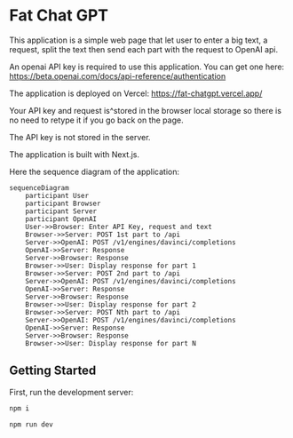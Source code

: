 # Fat Chat GPT

This application is a simple web page that let user to enter a big text, a request, split the text then send each part with the request to OpenAI api.

An openai API key is required to use this application. You can get one here: https://beta.openai.com/docs/api-reference/authentication

The application is deployed on Vercel: https://fat-chatgpt.vercel.app/

Your API key and request is^stored in the browser local storage so there is no need to retype it if you go back on the page.

The API key is not stored in the server.

The application is built with Next.js.

Here the sequence diagram of the application:

```mermaid
sequenceDiagram
    participant User
    participant Browser
    participant Server
    participant OpenAI
    User->>Browser: Enter API Key, request and text
    Browser->>Server: POST 1st part to /api
    Server->>OpenAI: POST /v1/engines/davinci/completions
    OpenAI->>Server: Response
    Server->>Browser: Response
    Browser->>User: Display response for part 1
    Browser->>Server: POST 2nd part to /api
    Server->>OpenAI: POST /v1/engines/davinci/completions
    OpenAI->>Server: Response
    Server->>Browser: Response
    Browser->>User: Display response for part 2
    Browser->>Server: POST Nth part to /api
    Server->>OpenAI: POST /v1/engines/davinci/completions
    OpenAI->>Server: Response
    Server->>Browser: Response
    Browser->>User: Display response for part N
```

## Getting Started

First, run the development server:

```bash
npm i

npm run dev
```
